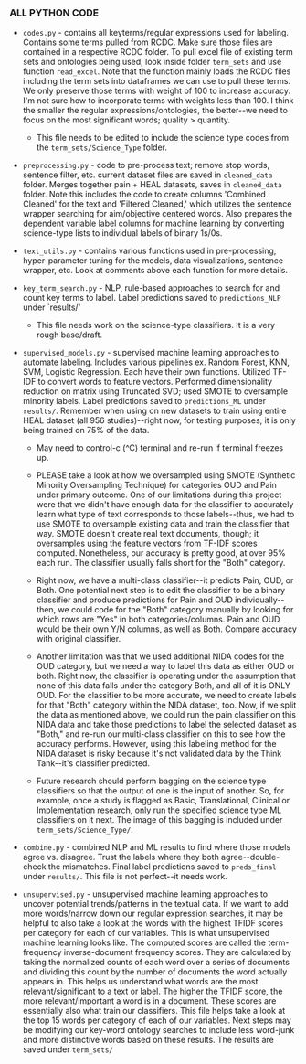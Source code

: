 ### ALL PYTHON CODE

- `codes.py` - contains all keyterms/regular expressions used for labeling. Contains some terms pulled from RCDC. Make sure those files are contained in a respective RCDC folder. To pull excel file of existing term sets and ontologies being used, look inside folder `term_sets` and use function `read_excel`. Note that the function mainly loads the RCDC files including the term sets into dataframes we can use to pull these terms. We only preserve those terms with weight of 100 to increase accuracy. I'm not sure how to incorporate terms with weights less than 100. I think the smaller the regular expressions/ontologies, the better--we need to focus on the most significant words; quality > quantity. 
   - This file needs to be edited to include the science type codes from the `term_sets/Science_Type` folder.

- `preprocessing.py` - code to pre-process text; remove stop words, sentence filter, etc. current dataset files are saved in `cleaned_data` folder. Merges together pain + HEAL datasets, saves in  `cleaned_data` folder. Note this includes the code to create columns 'Combined Cleaned' for the text and 'Filtered Cleaned,' which utilizes the sentence wrapper searching for aim/objective centered words. Also prepares the dependent variable label columns for machine learning by converting science-type lists to individual labels of binary 1s/0s.  

- `text_utils.py` - contains various functions used in pre-processing, hyper-parameter tuning for the models, data visualizations, sentence wrapper, etc. Look at comments above each function for more details. 

- `key_term_search.py` - NLP, rule-based approaches to search for and count key terms to label. Label predictions saved to `predictions_NLP` under `results/'  
   - This file needs work on the science-type classifiers. It is a very rough base/draft.
   
- `supervised_models.py` - supervised machine learning approaches to automate labeling. Includes various pipelines ex. Random Forest, KNN, SVM, Logistic Regression. Each have their own functions. Utilized TF-IDF to convert words to feature vectors. Performed dimensionality reduction on matrix using Truncated SVD; used SMOTE to oversample minority labels. Label predictions saved to `predictions_ML` under `results/`. Remember when using on new datasets to train using entire HEAL dataset (all 956 studies)--right now, for testing purposes, it is only being trained on 75% of the data.
  - May need to control-c (^C) terminal and re-run if terminal freezes up.  
 
  - PLEASE take a look at how we oversampled using SMOTE (Synthetic Minority Oversampling Technique) for categories OUD and Pain under primary outcome. One of our  limitations during this project were that we didn't have enough data for the classifier to accurately learn what type of text corresponds to those labels--thus, we had to use SMOTE to oversample existing data and train the classifier that way. SMOTE doesn't create real text documents, though; it oversamples using the feature vectors from TF-IDF scores computed. Nonetheless, our accuracy is pretty good, at over 95% each run. The classifier usually falls short for the "Both" category.
  
  - Right now, we have a multi-class classifier--it predicts Pain, OUD, or Both. One potential next step is to edit the classifier to be a binary classifier and produce predictions for Pain and OUD individually--then, we could code for the "Both" category manually by looking for which rows are "Yes" in both categories/columns. Pain and OUD would be their own Y/N columns, as well as Both. Compare accuracy with original classifier.
  
  - Another limitation was that we used additional NIDA codes for the OUD category, but we need a way to label this data as either OUD or both. Right now, the classifier is operating under the assumption that none of this data falls under the category Both, and all of it is ONLY OUD. For the classifier to be more accurate, we need to create labels for that "Both" category within the NIDA dataset, too. Now, if we split the data as mentioned above, we could run the pain classifier on this NIDA data and take those predictions to label the selected dataset as "Both," and re-run our multi-class classifier on this to see how the accuracy performs. However, using this labeling method for the NIDA dataset is risky because it's not validated data by the Think Tank--it's classifier predicted.  
  
  - Future research should perform bagging on the science type classifiers so that the output of one is the input of another. So, for example, once a study is flagged as Basic, Translational, Clinical or Implementation research, only run the specified science type ML classifiers on it next. The image of this bagging is included under `term_sets/Science_Type/`. 

- `combine.py` - combined NLP and ML results to find where those models agree vs. disagree. Trust the labels where they both agree--double-check the mismatches. Final label predictions saved to `preds_final` under `results/`. This file is not perfect--it needs work.
 
- `unsupervised.py` - unsupervised machine learning approaches to uncover potential trends/patterns in the textual data. If we want to add more words/narrow down our regular expression searches, it may be helpful to also take a look at the words with the highest TFIDF scores per category for each of our variables. This is what unsupervised machine learning looks like. The computed scores are called the term-frequency inverse-document frequency scores. They are calculated by taking the normalized counts of each word over a series of documents and dividing this count by the number of documents the word actually appears in. This helps us understand what words are the most relevant/significant to a text or label. The higher the TFIDF score, the more relevant/important a word is in a document. These scores are essentially also what train our classifiers. This file helps take a look at the top 15 words per category of each of our variables. Next steps may be modifying our key-word ontology searches to include less word-junk and more distinctive words based on these results. The results are saved under `term_sets/`

